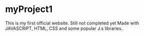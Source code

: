 # myProject1
This is my first official website. Still not completed yet
Made with JAVASCRIPT, HTML, CSS and some popular J.s libraries..
